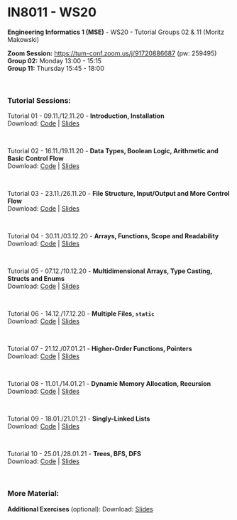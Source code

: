# IN8011 - WS20

**Engineering Informatics 1 (MSE)** - WS20 - Tutorial Groups 02 & 11 (Moritz Makowski)

**Zoom Session:** https://tum-conf.zoom.us/j/91720886687 (pw: 259495)<br/>
**Group 02:** Monday 13:00 - 15:15<br/>
**Group 11:** Thursday 15:45 - 18:00

<br/>

### Tutorial Sessions:

Tutorial 01 - 09.11./12.11.20 - **Introduction, Installation** <br/>
Download:
[Code](https://gitlab.lrz.de/dostuffthatmatters/IN8011-WS20/-/archive/main/IN8011-WS20-main.zip?path=tutorial-01) |
[Slides](https://gitlab.lrz.de/dostuffthatmatters/IN8011-WS20/-/raw/main/slides/IN8011-T01-moritz-makowski.pdf?inline=false)

<br/>

Tutorial 02 - 16.11./19.11.20 - **Data Types, Boolean Logic, Arithmetic and Basic Control Flow** <br/>
Download:
[Code](https://gitlab.lrz.de/dostuffthatmatters/IN8011-WS20/-/archive/main/IN8011-WS20-main.zip?path=tutorial-02) |
[Slides](https://gitlab.lrz.de/dostuffthatmatters/IN8011-WS20/-/raw/main/slides/IN8011-T02-moritz-makowski.pdf?inline=false)

<br/>

Tutorial 03 - 23.11./26.11.20 - **File Structure, Input/Output and More Control Flow** <br/>
Download:
[Code](https://gitlab.lrz.de/dostuffthatmatters/IN8011-WS20/-/archive/main/IN8011-WS20-main.zip?path=tutorial-03) |
[Slides](https://gitlab.lrz.de/dostuffthatmatters/IN8011-WS20/-/raw/main/slides/IN8011-T03-moritz-makowski.pdf?inline=false)

<br/>

Tutorial 04 - 30.11./03.12.20 - **Arrays, Functions, Scope and Readability** <br/>
Download:
[Code](https://gitlab.lrz.de/dostuffthatmatters/IN8011-WS20/-/archive/main/IN8011-WS20-main.zip?path=tutorial-04) |
[Slides](https://gitlab.lrz.de/dostuffthatmatters/IN8011-WS20/-/raw/main/slides/IN8011-T04-moritz-makowski.pdf?inline=false)

<br/>

Tutorial 05 - 07.12./10.12.20 - **Multidimensional Arrays, Type Casting, Structs and Enums** <br/>
Download:
[Code](https://gitlab.lrz.de/dostuffthatmatters/IN8011-WS20/-/archive/main/IN8011-WS20-main.zip?path=tutorial-05) |
[Slides](https://gitlab.lrz.de/dostuffthatmatters/IN8011-WS20/-/raw/main/slides/IN8011-T05-moritz-makowski.pdf?inline=false)

<br/>

Tutorial 06 - 14.12./17.12.20 - **Multiple Files, `static`** <br/>
Download:
[Code](https://gitlab.lrz.de/dostuffthatmatters/IN8011-WS20/-/archive/main/IN8011-WS20-main.zip?path=tutorial-06) |
[Slides](https://gitlab.lrz.de/dostuffthatmatters/IN8011-WS20/-/raw/main/slides/IN8011-T06-moritz-makowski.pdf?inline=false)

<br/>

Tutorial 07 - 21.12./07.01.21 - **Higher-Order Functions, Pointers** <br/>
Download:
[Code](https://gitlab.lrz.de/dostuffthatmatters/IN8011-WS20/-/archive/main/IN8011-WS20-main.zip?path=tutorial-07) |
[Slides](https://gitlab.lrz.de/dostuffthatmatters/IN8011-WS20/-/raw/main/slides/IN8011-T07-moritz-makowski.pdf?inline=false)

<br/>

Tutorial 08 - 11.01./14.01.21 - **Dynamic Memory Allocation, Recursion** <br/>
Download:
[Code](https://gitlab.lrz.de/dostuffthatmatters/IN8011-WS20/-/archive/main/IN8011-WS20-main.zip?path=tutorial-08) |
[Slides](https://gitlab.lrz.de/dostuffthatmatters/IN8011-WS20/-/raw/main/slides/IN8011-T08-moritz-makowski.pdf?inline=false)

<br/>

Tutorial 09 - 18.01./21.01.21  - **Singly-Linked Lists** <br/>
Download:
[Code](https://gitlab.lrz.de/dostuffthatmatters/IN8011-WS20/-/archive/main/IN8011-WS20-main.zip?path=tutorial-09) |
[Slides](https://gitlab.lrz.de/dostuffthatmatters/IN8011-WS20/-/raw/main/slides/IN8011-T09-moritz-makowski.pdf?inline=false)

<br/>

Tutorial 10 - 25.01./28.01.21  - **Trees, BFS, DFS** <br/>
Download:
[Code](https://gitlab.lrz.de/dostuffthatmatters/IN8011-WS20/-/archive/main/IN8011-WS20-main.zip?path=tutorial-10) |
[Slides](https://gitlab.lrz.de/dostuffthatmatters/IN8011-WS20/-/raw/main/slides/IN8011-T10-moritz-makowski.pdf?inline=false)

<br/>


### More Material:

**Additional Exercises** (optional):
Download: [Slides](https://gitlab.lrz.de/dostuffthatmatters/IN8011-WS20/-/raw/main/slides/IN8011-additional-exercises-mm.pdf?inline=false)